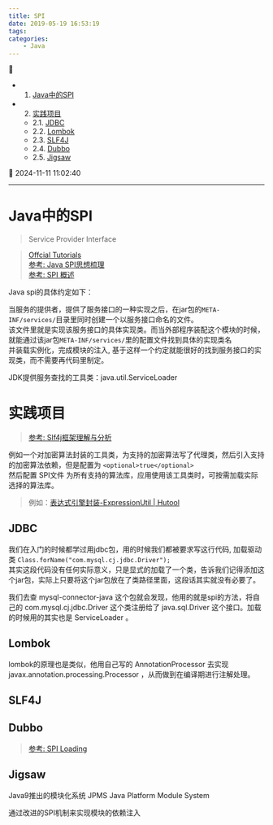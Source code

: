 ```yaml
---
title: SPI
date: 2019-05-19 16:53:19
tags: 
categories: 
    - Java
---
```


💠

- 1. [Java中的SPI](#java中的spi)
- 2. [实践项目](#实践项目)
    - 2.1. [JDBC](#jdbc)
    - 2.2. [Lombok](#lombok)
    - 2.3. [SLF4J](#slf4j)
    - 2.4. [Dubbo](#dubbo)
    - 2.5. [Jigsaw](#jigsaw)

💠 2024-11-11 11:02:40
****************************************
# Java中的SPI
> Service Provider Interface

> [Offcial Tutorials](https://docs.oracle.com/javase/tutorial/ext/basics/spi.html)  
> [参考: Java SPI思想梳理](https://zhuanlan.zhihu.com/p/28909673)  
> [参考: SPI 概述](https://zhoukaibo.com/2019/03/16/java-spi/)  

Java spi的具体约定如下：

当服务的提供者，提供了服务接口的一种实现之后，在jar包的`META-INF/services/`目录里同时创建一个以服务接口命名的文件。  
该文件里就是实现该服务接口的具体实现类。而当外部程序装配这个模块的时候，就能通过该jar包`META-INF/services/`里的配置文件找到具体的实现类名  
并装载实例化，完成模块的注入, 基于这样一个约定就能很好的找到服务接口的实现类，而不需要再代码里制定。  

JDK提供服务查找的工具类：java.util.ServiceLoader

# 实践项目
> [参考: Slf4j框架理解与分析 ](https://blog.mythsman.com/2018/02/04/1/)  

例如一个对加密算法封装的工具类，为支持的加密算法写了代理类，然后引入支持的加密算法依赖，但是配置为 `<optional>true</optional>`  
然后配置 SPI文件 为所有支持的算法库，应用使用该工具类时，可按需加载实际选择的算法库。

> 例如：[表达式引擎封装-ExpressionUtil | Hutool](https://doc.hutool.cn/pages/ExpressionUtil/#%E8%87%AA%E5%AE%9A%E4%B9%89%E5%BC%95%E6%93%8E%E6%89%A7%E8%A1%8C)  

## JDBC
我们在入门的时候都学过用jdbc包，用的时候我们都被要求写这行代码, 加载驱动类 `Class.forName("com.mysql.cj.jdbc.Driver");`  
其实这段代码没有任何实际意义，只是显式的加载了一个类，告诉我们记得添加这个jar包，实际上只要将这个jar包放在了类路径里面，这段话其实就没有必要了。  

我们去查 mysql-connector-java 这个包就会发现，他用的就是spi的方法，将自己的 com.mysql.cj.jdbc.Driver 这个类注册给了 java.sql.Driver 这个接口。加载的时候用的其实也是 ServiceLoader 。

## Lombok
lombok的原理也是类似，他用自己写的 AnnotationProcessor 去实现 javax.annotation.processing.Processor ，从而做到在编译期进行注解处理。

## SLF4J

## Dubbo
> [参考: SPI Loading](http://dubbo.apache.org/zh-cn/docs/dev/SPI.html)  

## Jigsaw
Java9推出的模块化系统 JPMS Java Platform Module System

通过改进的SPI机制来实现模块的依赖注入
